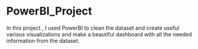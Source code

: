 # PowerBI_Project

In this project , I used PowerBI to clean the  dataset and create useful various visualizations and 
make a beautiful dashboard with all the needed information from the dataset.
